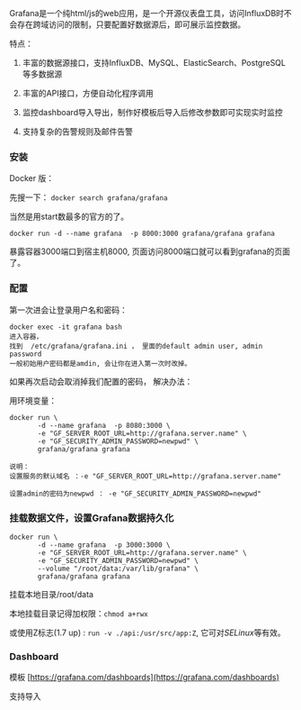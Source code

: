 Grafana是一个纯html/js的web应用，是一个开源仪表盘工具，访问InfluxDB时不会存在跨域访问的限制，只要配置好数据源后，即可展示监控数据。

特点：

1. 丰富的数据源接口，支持InfluxDB、MySQL、ElasticSearch、PostgreSQL等多数据源

2. 丰富的API接口，方便自动化程序调用

3. 监控dashboard导入导出，制作好模板后导入后修改参数即可实现实时监控

4. 支持复杂的告警规则及邮件告警

### 安装

Docker 版：

先搜一下：
`docker search grafana/grafana`

当然是用start数最多的官方的了。

`docker run -d --name grafana  -p 8000:3000 grafana/grafana grafana`

 暴露容器3000端口到宿主机8000, 页面访问8000端口就可以看到grafana的页面了。

### 配置

第一次进会让登录用户名和密码：

```
docker exec -it grafana bash
进入容器，
找到  /etc/grafana/grafana.ini ， 里面的default admin user, admin password
一般初始用户密码都是amdin, 会让你在进入第一次时改掉。
```

如果再次启动会取消掉我们配置的密码， 解决办法：

用环境变量：

```
docker run \ 
       -d --name grafana  -p 8080:3000 \ 
       -e "GF_SERVER_ROOT_URL=http://grafana.server.name" \
       -e "GF_SECURITY_ADMIN_PASSWORD=newpwd" \
       grafana/grafana grafana

说明：
设置服务的默认域名 ：-e "GF_SERVER_ROOT_URL=http://grafana.server.name"

设置admin的密码为newpwd ： -e "GF_SECURITY_ADMIN_PASSWORD=newpwd"
```

### 挂载数据文件，设置Grafana数据持久化

```
docker run \
       -d --name grafana  -p 3000:3000 \
       -e "GF_SERVER_ROOT_URL=http://grafana.server.name" \
       -e "GF_SECURITY_ADMIN_PASSWORD=newpwd" \
       --volume "/root/data:/var/lib/grafana" \
       grafana/grafana grafana
```

挂载本地目录/root/data

 本地挂载目录记得加权限：`chmod a+rwx`

或使用Z标志(1.7 up) : `run -v ./api:/usr/src/app:Z`,  它可对*SELinux*等有效。

### Dashboard

模板 [https://grafana.com/dashboards](https://grafana.com/dashboards)

支持导入
